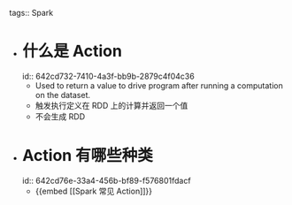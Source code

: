 tags:: Spark

- # 什么是 Action
  id:: 642cd732-7410-4a3f-bb9b-2879c4f04c36
	- Used to return a value to drive program after running a computation on the dataset.
	- 触发执行定义在 RDD 上的计算并返回一个值
	- 不会生成 RDD
- # Action 有哪些种类
  id:: 642cd76e-33a4-456b-bf89-f576801fdacf
	- {{embed [[Spark 常见 Action]]}}